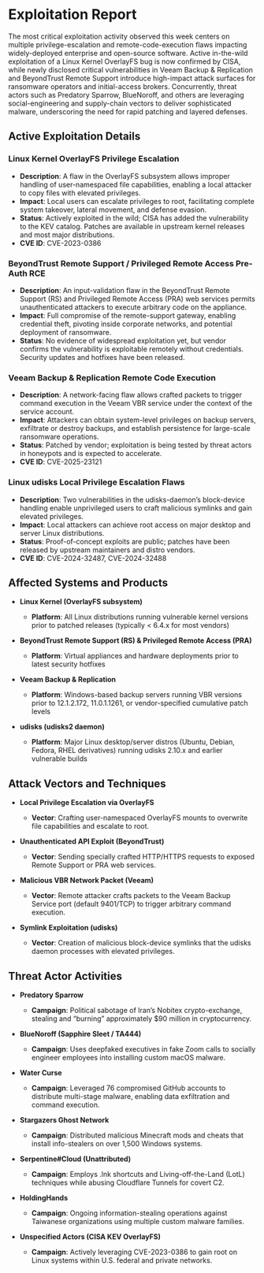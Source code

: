 # Exploitation Report

The most critical exploitation activity observed this week centers on multiple privilege-escalation and remote-code-execution flaws impacting widely-deployed enterprise and open-source software. Active in-the-wild exploitation of a Linux Kernel OverlayFS bug is now confirmed by CISA, while newly disclosed critical vulnerabilities in Veeam Backup & Replication and BeyondTrust Remote Support introduce high-impact attack surfaces for ransomware operators and initial-access brokers. Concurrently, threat actors such as Predatory Sparrow, BlueNoroff, and others are leveraging social-engineering and supply-chain vectors to deliver sophisticated malware, underscoring the need for rapid patching and layered defenses.

## Active Exploitation Details

### Linux Kernel OverlayFS Privilege Escalation
- **Description**: A flaw in the OverlayFS subsystem allows improper handling of user-namespaced file capabilities, enabling a local attacker to copy files with elevated privileges.
- **Impact**: Local users can escalate privileges to root, facilitating complete system takeover, lateral movement, and defense evasion.
- **Status**: Actively exploited in the wild; CISA has added the vulnerability to the KEV catalog. Patches are available in upstream kernel releases and most major distributions.
- **CVE ID**: CVE-2023-0386

### BeyondTrust Remote Support / Privileged Remote Access Pre-Auth RCE
- **Description**: An input-validation flaw in the BeyondTrust Remote Support (RS) and Privileged Remote Access (PRA) web services permits unauthenticated attackers to execute arbitrary code on the appliance.
- **Impact**: Full compromise of the remote-support gateway, enabling credential theft, pivoting inside corporate networks, and potential deployment of ransomware.
- **Status**: No evidence of widespread exploitation yet, but vendor confirms the vulnerability is exploitable remotely without credentials. Security updates and hotfixes have been released.

### Veeam Backup & Replication Remote Code Execution
- **Description**: A network-facing flaw allows crafted packets to trigger command execution in the Veeam VBR service under the context of the service account.
- **Impact**: Attackers can obtain system-level privileges on backup servers, exfiltrate or destroy backups, and establish persistence for large-scale ransomware operations.
- **Status**: Patched by vendor; exploitation is being tested by threat actors in honeypots and is expected to accelerate.
- **CVE ID**: CVE-2025-23121

### Linux udisks Local Privilege Escalation Flaws
- **Description**: Two vulnerabilities in the udisks-daemon’s block-device handling enable unprivileged users to craft malicious symlinks and gain elevated privileges.
- **Impact**: Local attackers can achieve root access on major desktop and server Linux distributions.
- **Status**: Proof-of-concept exploits are public; patches have been released by upstream maintainers and distro vendors.
- **CVE ID**: CVE-2024-32487, CVE-2024-32488

## Affected Systems and Products

- **Linux Kernel (OverlayFS subsystem)**  
  - **Platform**: All Linux distributions running vulnerable kernel versions prior to patched releases (typically < 6.4.x for most vendors)

- **BeyondTrust Remote Support (RS) & Privileged Remote Access (PRA)**  
  - **Platform**: Virtual appliances and hardware deployments prior to latest security hotfixes

- **Veeam Backup & Replication**  
  - **Platform**: Windows-based backup servers running VBR versions prior to 12.1.2.172, 11.0.1.1261, or vendor-specified cumulative patch levels

- **udisks (udisks2 daemon)**  
  - **Platform**: Major Linux desktop/server distros (Ubuntu, Debian, Fedora, RHEL derivatives) running udisks 2.10.x and earlier vulnerable builds

## Attack Vectors and Techniques

- **Local Privilege Escalation via OverlayFS**  
  - **Vector**: Crafting user-namespaced OverlayFS mounts to overwrite file capabilities and escalate to root.

- **Unauthenticated API Exploit (BeyondTrust)**  
  - **Vector**: Sending specially crafted HTTP/HTTPS requests to exposed Remote Support or PRA web services.

- **Malicious VBR Network Packet (Veeam)**  
  - **Vector**: Remote attacker crafts packets to the Veeam Backup Service port (default 9401/TCP) to trigger arbitrary command execution.

- **Symlink Exploitation (udisks)**  
  - **Vector**: Creation of malicious block-device symlinks that the udisks daemon processes with elevated privileges.

## Threat Actor Activities

- **Predatory Sparrow**  
  - **Campaign**: Political sabotage of Iran’s Nobitex crypto-exchange, stealing and “burning” approximately $90 million in cryptocurrency.

- **BlueNoroff (Sapphire Sleet / TA444)**  
  - **Campaign**: Uses deepfaked executives in fake Zoom calls to socially engineer employees into installing custom macOS malware.

- **Water Curse**  
  - **Campaign**: Leveraged 76 compromised GitHub accounts to distribute multi-stage malware, enabling data exfiltration and command execution.

- **Stargazers Ghost Network**  
  - **Campaign**: Distributed malicious Minecraft mods and cheats that install info-stealers on over 1,500 Windows systems.

- **Serpentine#Cloud (Unattributed)**  
  - **Campaign**: Employs .lnk shortcuts and Living-off-the-Land (LotL) techniques while abusing Cloudflare Tunnels for covert C2.

- **HoldingHands**  
  - **Campaign**: Ongoing information-stealing operations against Taiwanese organizations using multiple custom malware families.

- **Unspecified Actors (CISA KEV OverlayFS)**  
  - **Campaign**: Actively leveraging CVE-2023-0386 to gain root on Linux systems within U.S. federal and private networks.